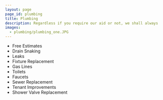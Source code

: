 ```yaml
---
layout: page
page_id: plumbing
title: Plumbing
description: Regardless if you require our aid or not, we shall always cheerfully do all in our power to serve you promptly.
images: 
  - plumbing/plumbing_one.JPG
---
```

* Free Estimates
* Drain Snaking
* Leaks
* Fixture Replacement
* Gas Lines
* Toilets
* Faucets
* Sewer Replacement
* Tenant Improvements
* Shower Valve Replacement

